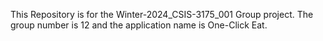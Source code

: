 This Repository is for the Winter-2024_CSIS-3175_001 Group project. The group number is 12 and the application name is One-Click Eat.
